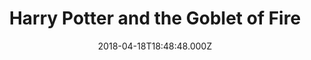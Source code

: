 ---
title: "Harry Potter and the Goblet of Fire"
year: 2005
date: 2018-04-18T18:48:48.000Z
permalink: /almanac/movies/2018-04-18-harry-potter-and-the-goblet-of-fire/index.html
rating: 3
---